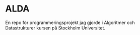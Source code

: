 # ALDA
En repo för programmeringsprojekt jag gjorde i Algoritmer och Datastrukturer kursen på Stockholm Universitet.
